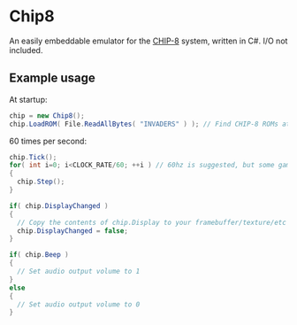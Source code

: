 # Chip8
An easily embeddable emulator for the [CHIP-8](https://en.wikipedia.org/wiki/CHIP-8) system, written in C#. I/O not included.

## Example usage

At startup:

```C#
chip = new Chip8();
chip.LoadROM( File.ReadAllBytes( "INVADERS" ) ); // Find CHIP-8 ROMs at http://www.zophar.net/pdroms/chip8/chip-8-games-pack.html
```

60 times per second:

```C#
chip.Tick();
for( int i=0; i<CLOCK_RATE/60; ++i ) // 60hz is suggested, but some games will feel better at higher speeds
{
  chip.Step();
}

if( chip.DisplayChanged )
{
  // Copy the contents of chip.Display to your framebuffer/texture/etc
  chip.DisplayChanged = false;
}

if( chip.Beep )
{
  // Set audio output volume to 1
}
else
{
  // Set audio output volume to 0
}
```
